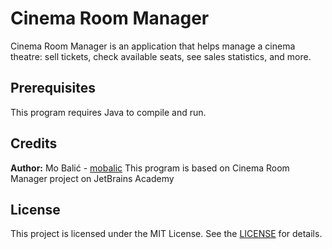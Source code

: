 # Cinema Room Manager
Cinema Room Manager is an application that helps manage a cinema theatre: sell tickets, check available seats, see sales statistics, and more.

## Prerequisites
This program requires Java to compile and run.

## Credits
**Author:** Mo Balić - [mobalic](https://github.com/mobalic)
This program is based on Cinema Room Manager project on JetBrains Academy

## License
This project is licensed under the MIT License. See the [LICENSE](https://github.com/mobalic/Cinema-Room-Manager/blob/main/LICENSE) for details.
